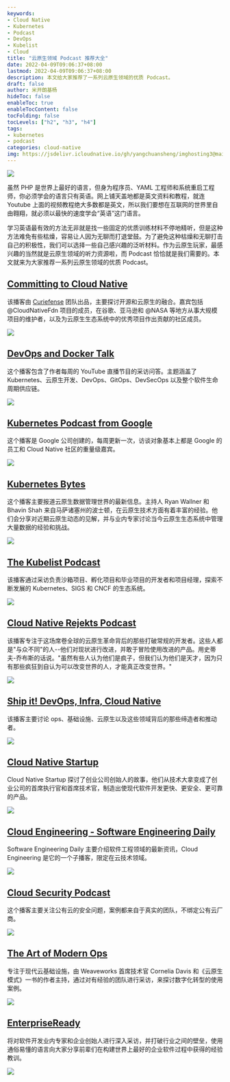 ```yaml
---
keywords:
- Cloud Native
- Kubernetes
- Podcast
- DevOps
- Kubelist
- Cloud
title: "云原生领域 Podcast 推荐大全"
date: 2022-04-09T09:06:37+08:00
lastmod: 2022-04-09T09:06:37+08:00
description: 本文给大家推荐了一系列云原生领域的优质 Podcast。
draft: false
author: 米开朗基杨
hideToc: false
enableToc: true
enableTocContent: false
tocFolding: false
tocLevels: ["h2", "h3", "h4"]
tags:
- kubernetes
- podcast
categories: cloud-native
img: https://jsdelivr.icloudnative.io/gh/yangchuansheng/imghosting3@main/uPic/2022-04-09-12-20-2wpZVR.webp
---
```


![](https://jsdelivr.icloudnative.io/gh/yangchuansheng/imghosting3@main/uPic/2022-04-09-12-20-M7A8Wj.webp)

虽然 PHP 是世界上最好的语言，但身为程序员、YAML 工程师和系统重启工程师，你必须学会的语言只有英语。网上铺天盖地都是英文资料和教程，就连 Youtube 上面的视频教程绝大多数都是英文，所以我们要想在互联网的世界里自由翱翔，就必须以最快的速度学会“英语”这门语言。

学习英语最有效的方法无非就是找一些固定的优质训练材料不停地精听，但是这种方法难免有些枯燥，容易让人因为无聊而打退堂鼓。为了避免这种枯燥和无聊打击自己的积极性，我们可以选择一些自己感兴趣的泛听材料。作为云原生玩家，最感兴趣的当然就是云原生领域的听力资源啦，而 Podcast 恰恰就是我们需要的。本文就来为大家推荐一系列云原生领域的优质 Podcast。

## [Committing to Cloud Native](https://podcast.curiefense.io/)

该播客由 [Curiefense](https://www.curiefense.io/) 团队出品，主要探讨开源和云原生的融合。嘉宾包括 @CloudNativeFdn 项目的成员，在谷歌、亚马逊和 @NASA 等地方从事大规模项目的维护者，以及为云原生生态系统中的优秀项目作出贡献的社区成员。

![](https://pek3b.qingstor.com/kubesphere-community/images/202112241337219.jpg)

## [DevOps and Docker Talk](https://podcast.bretfisher.com/)

这个播客包含了作者每周的 YouTube 直播节目的采访问答。主题涵盖了 Kubernetes、云原生开发、DevOps、GitOps、DevSecOps 以及整个软件生命周期供应链。

![](https://pek3b.qingstor.com/kubesphere-community/images/202112241344231.png)

## [Kubernetes Podcast from Google](https://kubernetespodcast.com/)

这个播客是 Google 公司创建的，每周更新一次，访谈对象基本上都是 Google 的员工和 Cloud Native 社区的重量级嘉宾。

![](https://pek3b.qingstor.com/kubesphere-community/images/202112241352113.png)

## [Kubernetes Bytes](https://anchor.fm/kubernetesbytes)

这个播客主要报道云原生数据管理世界的最新信息。主持人 Ryan Wallner 和 Bhavin Shah 来自马萨诸塞州的波士顿，在云原生技术方面有着丰富的经验。他们会分享对近期云原生动态的见解，并与业内专家讨论当今云原生生态系统中管理大量数据的经验和挑战。

![](https://pek3b.qingstor.com/kubesphere-community/images/202112241356510.png)

## [The Kubelist Podcast](https://kubelist.com/podcast/)

该播客通过采访负责沙箱项目、孵化项目和毕业项目的开发者和项目经理，探索不断发展的 Kubernetes、SIGS 和 CNCF 的生态系统。

![](https://pek3b.qingstor.com/kubesphere-community/images/202112241400024.png)

## [Cloud Native Rejekts Podcast](https://anchor.fm/kinvolk/)

该播客专注于这场席卷全球的云原生革命背后的那些打破常规的开发者。这些人都是"与众不同"的人--他们对现状进行改进，并敢于冒险使用改进的产品。用史蒂夫-乔布斯的话说。"虽然有些人认为他们是疯子，但我们认为他们是天才，因为只有那些疯狂到自认为可以改变世界的人，才能真正改变世界。"

![](https://pek3b.qingstor.com/kubesphere-community/images/202112241407747.png)

## [Ship it! DevOps, Infra, Cloud Native](https://changelog.com/shipit)

该播客主要讨论 ops、基础设施、云原生以及这些领域背后的那些缔造者和推动者。

![](https://pek3b.qingstor.com/kubesphere-community/images/202112241414300.png)

## [Cloud Native Startup](https://www.emilyomier.com/podcast)

Cloud Native Startup 探讨了创业公司创始人的故事，他们从技术大拿变成了创业公司的首席执行官和首席技术官，制造出使现代软件开发更快、更安全、更可靠的产品。

![](https://pek3b.qingstor.com/kubesphere-community/images/202112241417664.png)

## [Cloud Engineering - Software Engineering Daily](https://softwareengineeringdaily.com/category/cloud-engineering/)

Software Engineering Daily 主要介绍软件工程领域的最新资讯，Cloud Engineering 是它的一个子播客，限定在云技术领域。

![](https://pek3b.qingstor.com/kubesphere-community/images/202112241427822.png)

## [Cloud Security Podcast](https://cloudsecuritypodcast.tv/)

这个播客主要关注公有云的安全问题，案例都来自于真实的团队，不绑定公有云厂商。

![](https://jsdelivr.icloudnative.io/gh/yangchuansheng/imghosting3@main/uPic/2022-04-09-12-04-jgL8FT.webp)

## [The Art of Modern Ops](https://www.weave.works/podcast-the-art-of-modern-ops/)

专注于现代云基础设施，由 Weaveworks 首席技术官 Cornelia Davis 和《云原生模式》一书的作者主持，通过对有经验的团队进行采访，来探讨数字化转型的使用案例。

![](https://jsdelivr.icloudnative.io/gh/yangchuansheng/imghosting3@main/uPic/2022-04-09-12-06-G2B2p9.png)

## [EnterpriseReady](https://www.enterpriseready.io/podcast/)

将对软件开发业内专家和企业创始人进行深入采访，并打破行业之间的壁垒，使用通俗易懂的语言向大家分享前辈们在构建世界上最好的企业软件过程中获得的经验教训。

![](https://jsdelivr.icloudnative.io/gh/yangchuansheng/imghosting3@main/uPic/2022-04-09-12-07-9T5wQo.png)
